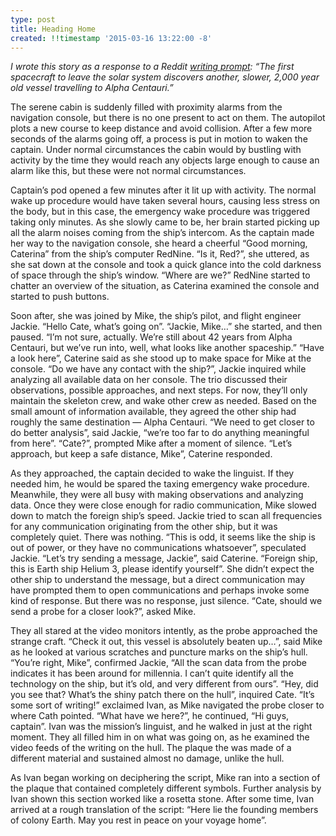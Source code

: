 ```yaml
---
type: post
title: Heading Home
created: !!timestamp '2015-03-16 13:22:00 -8'
---
```

*I wrote this story as a response to a Reddit [writing prompt](http://redd.it/2z8w99): “The first spacecraft to leave the solar system discovers another, slower, 2,000 year old vessel travelling to Alpha Centauri.”*

The serene cabin is suddenly filled with proximity alarms from the navigation console, but there is no one present to act on them. The autopilot plots a new course to keep distance and avoid collision. After a few more seconds of the alarms going off, a process is put in motion to waken the captain. Under normal circumstances the cabin would by bustling with activity by the time they would reach any objects large enough to cause an alarm like this, but these were not normal circumstances.

Captain’s pod opened a few minutes after it lit up with activity. The normal wake up procedure would have taken several hours, causing less stress on the body, but in this case, the emergency wake procedure was triggered taking only minutes. As she slowly came to be, her brain started picking up all the alarm noises coming from the ship’s intercom. As the captain made her way to the navigation console, she heard a cheerful “Good morning, Caterina” from the ship’s computer RedNine. “Is it, Red?”, she uttered, as she sat down at the console and took a quick glance into the cold darkness of space through the ship’s window. “Where are we?” RedNine started to chatter an overview of the situation, as Caterina examined the console and started to push buttons.

Soon after, she was joined by Mike, the ship’s pilot, and flight engineer Jackie. “Hello Cate, what’s going on”. “Jackie, Mike…” she started, and then paused. “I’m not sure, actually. We’re still about 42 years from Alpha Centauri, but we’ve run into, well, what looks like another spaceship.” “Have a look here”, Caterine said as she stood up to make space for Mike at the console. “Do we have any contact with the ship?”, Jackie inquired while analyzing all available data on her console. The trio discussed their observations, possible approaches, and next steps. For now, they’ll only maintain the skeleton crew, and wake other crew as needed. Based on the small amount of information available, they agreed the other ship had roughly the same destination — Alpha Centauri. “We need to get closer to do better analysis”, said Jackie, “we’re too far to do anything meaningful from here”. “Cate?”, prompted Mike after a moment of silence. “Let’s approach, but keep a safe distance, Mike”, Caterine responded.

As they approached, the captain decided to wake the linguist. If they needed him, he would be spared the taxing emergency wake procedure. Meanwhile, they were all busy with making observations and analyzing data. Once they were close enough for radio communication, Mike slowed down to match the foreign ship’s speed. Jackie tried to scan all frequencies for any communication originating from the other ship, but it was completely quiet. There was nothing. “This is odd, it seems like the ship is out of power, or they have no communications whatsoever”, speculated Jackie. “Let’s try sending a message, Jackie”, said Caterine. “Foreign ship, this is Earth ship Helium 3, please identify yourself”. She didn’t expect the other ship to understand the message, but a direct communication may have prompted them to open communications and perhaps invoke some kind of response. But there was no response, just silence. “Cate, should we send a probe for a closer look?”, asked Mike.

They all stared at the video monitors intently, as the probe approached the strange craft. “Check it out, this vessel is absolutely beaten up…”, said Mike as he looked at various scratches and puncture marks on the ship’s hull. “You’re right, Mike”, confirmed Jackie, “All the scan data from the probe indicates it has been around for millennia. I can’t quite identify all the technology on the ship, but it’s old, and very different from ours”. “Hey, did you see that? What’s the shiny patch there on the hull”, inquired Cate. “It’s some sort of writing!” exclaimed Ivan, as Mike navigated the probe closer to where Cath pointed. “What have we here?”, he continued, “Hi guys, captain”. Ivan was the mission’s linguist, and he walked in just at the right moment. They all filled him in on what was going on, as he examined the video feeds of the writing on the hull. The plaque the was made of a different material and sustained almost no damage, unlike the hull.

As Ivan began working on deciphering the script, Mike ran into a section of the plaque that contained completely different symbols. Further analysis by Ivan shown this section worked like a rosetta stone. After some time, Ivan arrived at a rough translation of the script: “Here lie the founding members of colony Earth. May you rest in peace on your voyage home”.


